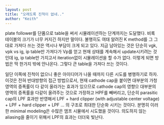 ```yaml
---
layout: post
title: "오래도록 진척이 없네.."
author: "Keith"
---
```



plate follower를 단품으로 table을 써서 시뮬레이션하는 단계까지는 도달했다. 비록 테이블의 크기가 너무 커지긴 하지만 말이다. 불행히도 여태 알려진 K method를 그 그대로 가져다 쓰는 것은 역시나 부담이 크게 되고 있다. 지금 남아있는 것은 단순히 vgk, vpk vs ig, ip table만 가져다가 Vp를 얻고 현재 상태를 계속해서 update시키려는 것인데 ig, ip table만 가지고서 iteration없이 시뮬레이션을 할 수가 없다. 이렇게 되면 방법은 딱 한가지 밖에 안나온다. 그렇다 큰 table을 가져다 쓰는 것이다. 




일단 이쪽에 진척이 없으니 좋은 아이디어가 나올 때까지 다른 시도를 병행하기로 하자. 이것은 전혀 반대방향의 접근 방법으로서, 현재 cathode cap을 붙이면 대부분의 가청영역의 증폭률이 다 같이 올라가는 효과가 있으므로 cathode cap의 영향으 대부분의 영역의 증폭률을 다같이 올려주는 것으로 가정하고 HPF를 빼버리고, 단순히 parasitic cap의 LPF 효과만 반영해서 LPF + hard clipper (with adjustable center voltage) + LPF + hard clipper + LPF … 의 구조로 최대한 단순화 시키는 것이다. 분명히 이러한 minimal modeling은 수많은 앰프 시뮬에서 시도했을 것이다. 의도하지 않는 aliasing을 줄이기 위해서 LPF의 효과는 더더욱 빛난다. 





